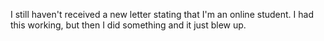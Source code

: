 I still haven't received a new letter stating that I'm an online student. 
I had this working, but then I did something and it just blew up. 
